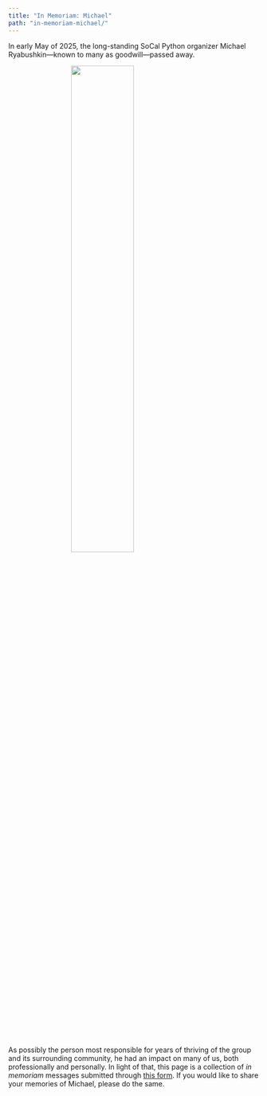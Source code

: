 ```yaml
---
title: "In Memoriam: Michael"
path: "in-memoriam-michael/"
---
```


In early May of 2025, the long-standing SoCal Python organizer Michael Ryabushkin—known to many as goodwill—passed away.

<img src="/assets/img/goodwill.jpg" style="width:50%;display:block;margin:auto;" />

As possibly the person most responsible for years of thriving of the group and its surrounding community, he had an impact on many of us, both professionally and personally. In light of that, this page is a collection of _in memoriam_ messages submitted through [this form](https://docs.google.com/forms/d/e/1FAIpQLSeoRvyBp5SR4QVY-LK2WwW2qXahf6CfRUmkNhOKUS3NtdLAIQ/viewform?usp=header "In Memoriam: Michael Ryabushkin - Google Forms"). If you would like to share your memories of Michael, please do the same.

<!-- [[[cog
import csv, datetime, pathlib, cog
path = pathlib.Path(__name__).parent.parent.parent / "data" / "in_memoriam.csv"
if path.exists():
    with (path).open() as file_:
        messages = [
            {
                "message": message["Message"],
                "name": message["Name"].strip(),
                "timestamp": datetime.datetime.strptime(message['Timestamp'], '%m/%d/%Y %H:%M:%S')
            }
            for message in csv.DictReader(file_)
        ]
        messages.sort(key=lambda m: m["timestamp"])

        for message in messages:
            cog.outl("\n".join([f"> {line.strip()}" for line in message["message"].split("\n")]))
            cog.outl(">")
            cog.outl(f"> <span>— {message['name']}, {message['timestamp'].strftime('%B %Y')}</span>")
            cog.outl("######")  # break up blockquotes
]]] -->
<!-- [[[end]]] -->
